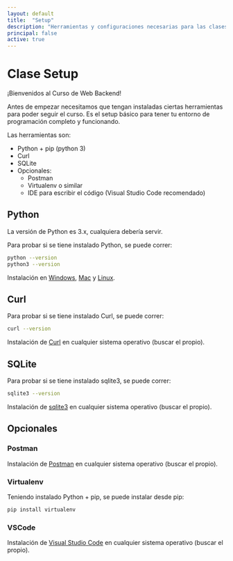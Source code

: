 ```yaml
---
layout: default
title:  "Setup"
description: "Herramientas y configuraciones necesarias para las clases"
principal: false
active: true
---
```


# Clase Setup

¡Bienvenidos al Curso de Web Backend!

Antes de empezar necesitamos que tengan instaladas ciertas herramientas para poder seguir el curso. Es el setup básico para tener tu entorno de programación completo y funcionando.

Las herramientas son:
- Python + pip (python 3)
- Curl
- SQLite
- Opcionales:
    + Postman
    + Virtualenv o similar
    + IDE para escribir el código (Visual Studio Code recomendado)

## Python

La versión de Python es 3.x, cualquiera debería servir.

Para probar si se tiene instalado Python, se puede correr:
```bash
python --version
python3 --version
```

Instalación en [Windows](https://realpython.com/installing-python/#how-to-install-python-on-windows), [Mac](https://realpython.com/installing-python/#how-to-install-python-on-macos) y [Linux](https://realpython.com/installing-python/#how-to-install-python-on-linux). 

## Curl

Para probar si se tiene instalado Curl, se puede correr:
```bash
curl --version
```

Instalación de [Curl](https://help.ubidots.com/en/articles/2165289-learn-how-to-install-run-curl-on-windows-macosx-linux) en cualquier sistema operativo (buscar el propio).

## SQLite

Para probar si se tiene instalado sqlite3, se puede correr:
```bash
sqlite3 --version
```

Instalación de [sqlite3](https://www.servermania.com/kb/articles/install-sqlite/) en cualquier sistema operativo (buscar el propio).

## Opcionales

### Postman

Instalación de [Postman](https://www.postman.com/downloads/) en cualquier sistema operativo (buscar el propio).

### Virtualenv

Teniendo instalado Python + pip, se puede instalar desde pip:
```bash
pip install virtualenv
```

### VSCode

Instalación de [Visual Studio Code](https://code.visualstudio.com/download) en cualquier sistema operativo (buscar el propio).